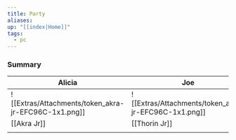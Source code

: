 ```yaml
---
title: Party
aliases: 
up: "[[index|Home]]"
tags:
  - pc
---
```

### Summary

| Alicia                                               | Joe                                                  | Amy                                                  |
| ---------------------------------------------------- | ---------------------------------------------------- | ---------------------------------------------------- |
| ![[Extras/Attachments/token_akra-jr-EFC96C-1x1.png]] | ![[Extras/Attachments/token_akra-jr-EFC96C-1x1.png]] | ![[Extras/Attachments/token_akra-jr-EFC96C-1x1.png]] |
| [[Akra Jr]]                                          | [[Thorin Jr]]                                        | [[Cassandra Jr]]                                     |
|                                                      |                                                      |                                                      |

